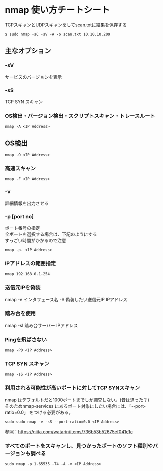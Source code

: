 # nmap 使い方チートシート

TCPスキャンとUDPスキャンをしてscan.txtに結果を保存する

```
$ sudo nmap -sC -sV -A -o scan.txt 10.10.10.209  
```

## 主なオプション  

### -sV
サービスのバージョンを表示  

### -sS  
TCP SYN スキャン  

### OS検出・バージョン検出・スクリプトスキャン・トレースルート   
```
nmap -A <IP Address>
```

## OS検出
```
nmap -O <IP Address>
```

### 高速スキャン
```
nmap -F <IP Address>
```

### -v
詳細情報を出力させる  

### -p [port no]
ポート番号の指定  
全ポートを選択する場合は、下記のようにする  
すっごい時間がかかるので注意  
```
nmap -p- <IP Address>
```

### IPアドレスの範囲指定
```
nmap 192.168.0.1-254  
```

### 送信元IPを偽装
nmap -e インタフェース名 -S 偽装したい送信元IP IPアドレス   

### 踏み台を使用
nmap -sI 踏み台サーバー IPアドレス  

### Pingを飛ばさない
```
nmap -P0 <IP Address>
```

### TCP SYN スキャン
```
nmap -sS <IP Address>
```

### 利用される可能性が高いポートに対してTCP SYNスキャン
nmap はデフォルトだと1000ポートまでしか調査しない。(昔は違った？)  
そのためnmap-services にあるポート対象にしたい場合には、「--port-ratio=0.0」 をつける必要がある。
```
sudo sudo nmap -v -sS --port-ratio=0.0 <IP Address>
```
参照：https://qiita.com/watarin/items/736b53b52675ef041e1c

### すべてのポートをスキャンし、見つかったポートのソフト種別やバージョンも調べる
```
sudo nmap -p 1-65535 -T4 -A -v <IP Address>
```